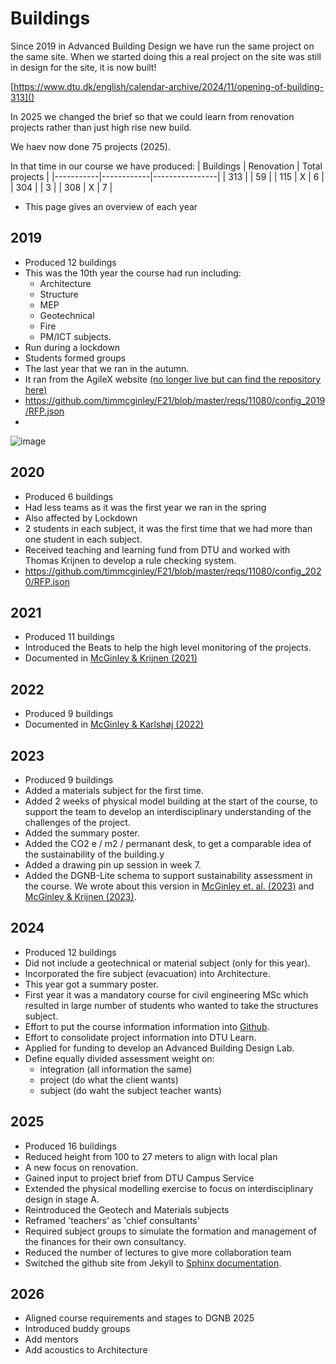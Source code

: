 # Buildings

Since 2019 in Advanced Building Design we have run the same project on the same site. When we started doing this a real project on the site was still in design for the site, it is now built!

[https://www.dtu.dk/english/calendar-archive/2024/11/opening-of-building-313]()

In 2025 we changed the brief so that we could learn from renovation projects rather than just high rise new build.

We haev now done 75 projects (2025).

In that time in our course we have produced:
| Buildings | Renovation | Total projects |
|-----------|------------|----------------|
| 313       |            | 59             |
| 115       | X          | 6              |
| 304       |            | 3              |
| 308       | X          | 7              |


* This page gives an overview of each year

## 2019
* Produced 12 buildings
* This was the 10th year the course had run including:
  * Architecture
  * Structure
  * MEP
  * Geotechnical
  * Fire
  * PM/ICT subjects.
* Run during a lockdown
* Students formed groups
* The last year that we ran in the autumn.
* It ran from the AgileX website [(no longer live but can find the repository here)](https://github.com/timmcginley/F21)
* https://github.com/timmcginley/F21/blob/master/reqs/11080/config_2019/RFP.json
* 

![image](https://github.com/user-attachments/assets/dfe52634-e446-4bb1-acb0-9d663d2a81a9)

## 2020
* Produced 6 buildings
* Had less teams as it was the first year we ran in the spring
* Also affected by Lockdown
* 2 students in each subject, it was the first time that we had more than one student in each subject.
* Received teaching and learning fund from DTU and worked with Thomas Krijnen to develop a rule checking system.
* https://github.com/timmcginley/F21/blob/master/reqs/11080/config_2020/RFP.json

## 2021
* Produced 11 buildings
* Introduced the Beats to help the high level monitoring of the projects.
* Documented in [McGinley & Krijnen (2021)](https://www.researchgate.net/publication/355218194_Multi-disciplinary_learning_from_OpenBIM)

## 2022
* Produced 9 buildings
* Documented in [McGinley & Karlshøj (2022)](https://www.researchgate.net/publication/362225610_A_circular_education_system_for_the_AEC)

## 2023
* Produced 9 buildings
* Added a materials subject for the first time.
* Added 2 weeks of physical model building at the start of the course, to support the team to develop an interdisciplinary understanding of the challenges of the project.
* Added the summary poster.
* Added the CO2 e / m2 / permanant desk, to get a comparable idea of the sustainability of the building.y
* Added a drawing pin up session in week 7.
* Added the DGNB-Lite schema to support sustainability assessment in the course. We wrote about this version in [McGinley et. al. (2023)](https://www.researchgate.net/publication/372244146_Supporting_the_OpenBIM_transition) and [McGinley & Krijnen (2023)](https://www.researchgate.net/publication/369107975_A_framework_for_meta-disciplinary_building_analysis).

## 2024
* Produced 12 buildings
* Did not include a geotechnical or material subject (only for this year).
* Incorporated the fire subject (evacuation) into Architecture.
* This year got a summary poster.
* First year it was a mandatory course for civil engineering MSc which resulted in large number of students who wanted to take the structures subject.
* Effort to put the course information information into [Github](https://github.com/timmcginley/41936).
* Effort to consolidate project information into DTU Learn.
* Applied for funding to develop an Advanced Building Design Lab.
* Define equally divided assessment weight on:
  * integration (all information the same)
  * project (do what the client wants)
  * subject (do waht the subject teacher wants)
  
## 2025
* Produced 16 buildings
* Reduced height from 100 to 27 meters to align with local plan
* A new focus on renovation.
* Gained input to project brief from DTU Campus Service
* Extended the physical modelling exercise to focus on interdisciplinary design in stage A.
* Reintroduced the Geotech and Materials subjects
* Reframed 'teachers' as 'chief consultants'
* Required subject groups to simulate the formation and management of the finances for their own consultancy.
* Reduced the number of lectures to give more collaboration team
* Switched the github site from Jekyll to [Sphinx documentation](https://timmcginley.github.io/41936/).

## 2026
* Aligned course requirements and stages to DGNB 2025
* Introduced buddy groups
* Add mentors
* Add acoustics to Architecture
